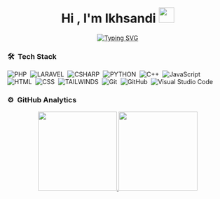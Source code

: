 <h1 align="center">Hi , I'm Ikhsandi <img src="https://media.giphy.com/media/TEnXkcsHrP4YedChhA/giphy.gif" width="35"></h1>
<p align="center">
<a href="https://git.io/typing-svg"><img src="https://readme-typing-svg.herokuapp.com?font=Fira+Code&pause=1000&color=C0C0C0&width=435&lines=Web+Developer;Learning+New+Things;Technology+Lovers" alt="Typing SVG" /></a>
</p>

### 🛠 &nbsp;Tech Stack
![PHP](https://img.shields.io/badge/-php-05122A?style=for-the-badge&logo=php)&nbsp;
![LARAVEL](https://img.shields.io/badge/-laravel-05122A?style=for-the-badge&logo=laravel)&nbsp;
![CSHARP](https://img.shields.io/badge/-csharp-05122A?style=for-the-badge&logo=csharp)&nbsp;
![PYTHON](https://img.shields.io/badge/-python-05122A?style=for-the-badge&logo=python)&nbsp;
![C++](https://img.shields.io/badge/-C++-05122A?style=for-the-badge&logo=C%2B%2B&logoColor=00599C)&nbsp;
![JavaScript](https://img.shields.io/badge/-JavaScript-05122A?style=for-the-badge&logo=javascript)&nbsp;
![HTML](https://img.shields.io/badge/-HTML-05122A?style=for-the-badge&logo=HTML5)&nbsp;
![CSS](https://img.shields.io/badge/-CSS-05122A?style=for-the-badge&logo=CSS3&logoColor=1572B6)&nbsp;
![TAILWINDS](https://img.shields.io/badge/-tailwinds-05122A?style=for-the-badge&logo=tailwinds)&nbsp;
![Git](https://img.shields.io/badge/-Git-05122A?style=for-the-badge&logo=git)&nbsp;
![GitHub](https://img.shields.io/badge/-GitHub-05122A?style=for-the-badge&logo=github)&nbsp;
![Visual Studio Code](https://img.shields.io/badge/-Visual%20Studio%20Code-05122A?style=for-the-badge&logo=visual-studio-code&logoColor=007ACC)&nbsp;

### ⚙️ &nbsp;GitHub Analytics

<p align="center">
<a href="https://github.com/Ikhsandi15">
  <img height="180em" src="https://github-readme-stats-eight-theta.vercel.app/api?username=Ikhsandi15&show_icons=true&theme=algolia&include_all_commits=true&count_private=true"/>
  <img height="180em" src="https://github-readme-stats-eight-theta.vercel.app/api/top-langs/?username=Ikhsandi15&layout=compact&langs_count=8&theme=algolia&include_all_commits=true&count_private=true"/>
</a>
</p>
